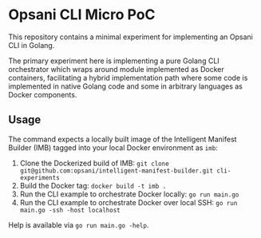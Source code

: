 # Opsani CLI Micro PoC

This repository contains a minimal experiment for implementing an Opsani CLI in Golang.

The primary experiment here is implementing a pure Golang CLI orchestrator which wraps around
module implemented as Docker containers, facilitating a hybrid implementation path where some
code is implemented in native Golang code and some in arbitrary languages as Docker components.

## Usage

The command expects a locally built image of the Intelligent Manifest Builder (IMB) tagged into
your local Docker environment as `imb`:

1. Clone the Dockerized build of IMB: `git clone git@github.com:opsani/intelligent-manifest-builder.git cli-experiments`
2. Build the Docker tag: `docker build -t imb .`
3. Run the CLI example to orchestrate Docker locally: `go run main.go`
4. Run the CLI example to orchestrate Docker over local SSH: `go run main.go -ssh -host localhost`

Help is available via `go run main.go -help`.

